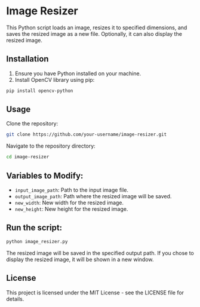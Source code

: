 # Image Resizer

This Python script loads an image, resizes it to specified dimensions, and saves the resized image as a new file. Optionally, it can also display the resized image.

## Installation

1. Ensure you have Python installed on your machine.
2. Install OpenCV library using pip:

```bash
pip install opencv-python
```
## Usage
  Clone the repository:
```bash
git clone https://github.com/your-username/image-resizer.git
```
  Navigate to the repository directory:
  
```bash
cd image-resizer
```
## Variables to Modify:

- `input_image_path`: Path to the input image file.
- `output_image_path`: Path where the resized image will be saved.
- `new_width`: New width for the resized image.
- `new_height`: New height for the resized image.

## Run the script:
```bash
python image_resizer.py
```
The resized image will be saved in the specified output path. If you chose to display the resized image, it will be shown in a new window.

## License
This project is licensed under the MIT License - see the LICENSE file for details.
